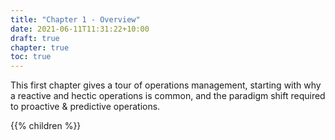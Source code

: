```yaml
---
title: "Chapter 1 - Overview"
date: 2021-06-11T11:31:22+10:00
draft: true
chapter: true
toc: true
---
```


This first chapter gives a tour of operations management, starting with why a reactive and hectic operations is common, and the paradigm shift required to proactive & predictive operations.

{{% children  %}}